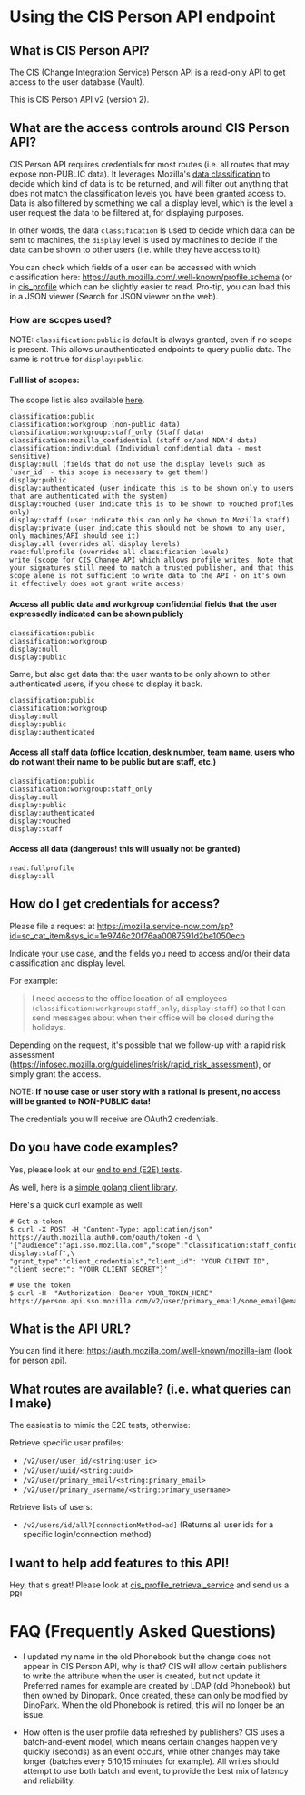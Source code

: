 # Using the CIS Person API endpoint

## What is CIS Person API?

The CIS (Change Integration Service) Person API is a read-only API to get access to the user database (Vault).

This is CIS Person API v2 (version 2).

## What are the access controls around CIS Person API?

CIS Person API requires credentials for most routes (i.e. all routes that may expose non-PUBLIC data).
It leverages Mozilla's [data classification](https://wiki.mozilla.org/Security/Data_Classification) to decide which kind of data is to be returned, and will filter out anything
that does not match the classification levels you have been granted access to.
Data is also filtered by something we call a display level, which is the level a user request the data to be filtered at, for displaying purposes.

In other words, the data `classification` is used to decide which data can be sent to machines, the `display` level is used by machines to decide if the data can be shown to other users (i.e. while they have access to it).

You can check which fields of a user can be accessed with which classification here:
https://auth.mozilla.com/.well-known/profile.schema (or in
[cis_profile](../python-modules/cis_profile/cis_profile/data/user_profile_null.json) which can be slightly easier to
read. Pro-tip, you can load this in a JSON viewer (Search for JSON viewer on the web).


### How are scopes used?
NOTE: `classification:public` is default is always granted, even if no scope is present. This allows unauthenticated endpoints to query public data. The same is not true for `display:public`.

#### Full list of scopes:
The scope list is also available [here](../well-known-endpoint/auth0-helper/scopes.json).

```
classification:public
classification:workgroup (non-public data)
classification:workgroup:staff_only (Staff data)
classification:mozilla_confidential (staff or/and NDA'd data)
classification:individual (Individual confidential data - most sensitive)
display:null (fields that do not use the display levels such as `user_id` - this scope is necessary to get them!)
display:public
display:authenticated (user indicate this is to be shown only to users that are authenticated with the system)
display:vouched (user indicate this is to be shown to vouched profiles only)
display:staff (user indicate this can only be shown to Mozilla staff)
display:private (user indicate this should not be shown to any user, only machines/API should see it)
display:all (overrides all display levels)
read:fullprofile (overrides all classification levels)
write (scope for CIS Change API which allows profile writes. Note that your signatures still need to match a trusted publisher, and that this scope alone is not sufficient to write data to the API - on it's own it effectively does not grant write access)
```

#### Access all public data and workgroup confidential fields that the user expressedly indicated can be shown publicly
```
classification:public
classification:workgroup
display:null
display:public
```
Same, but also get data that the user wants to be only shown to other authenticated users, if you chose to display it back.
```
classification:public
classification:workgroup
display:null
display:public
display:authenticated
```

#### Access all staff data (office location, desk number, team name, users who do not want their name to be public but are staff, etc.)
```
classification:public
classification:workgroup:staff_only
display:null
display:public
display:authenticated
display:vouched
display:staff
```

#### Access all data (dangerous! this will usually not be granted)
```
read:fullprofile
display:all
```

## How do I get credentials for access?

Please file a request at https://mozilla.service-now.com/sp?id=sc_cat_item&sys_id=1e9746c20f76aa0087591d2be1050ecb

Indicate your use case, and the fields you need to access and/or their data classification and display level.

For example:

> I need access to the office location of all employees (`classification:workgroup:staff_only`, `display:staff`) so that I can send messages about when
> their office will be closed during the holidays.


Depending on the request, it's possible that we follow-up with a rapid risk assessment
(https://infosec.mozilla.org/guidelines/risk/rapid_risk_assessment), or simply grant the access.


NOTE: **If no use case or user story with a rational is present, no access will be granted to NON-PUBLIC data!**


The credentials you will receive are OAuth2 credentials.

## Do you have code examples?

Yes, please look at our [end to end (E2E) tests](../e2e).

As well, here is a [simple golang client library](https://github.com/mozilla-services/foxsec-pipeline-contrib/tree/master/common/persons_api).

Here's a quick curl example as well:
```
# Get a token
$ curl -X POST -H "Content-Type: application/json" https://auth.mozilla.auth0.com/oauth/token -d \
'{"audience":"api.sso.mozilla.com","scope":"classification:staff_confidential display:staff",\
"grant_type":"client_credentials","client_id": "YOUR CLIENT ID", "client_secret": "YOUR CLIENT SECRET"}'

# Use the token
$ curl -H  "Authorization: Bearer YOUR_TOKEN_HERE" https://person.api.sso.mozilla.com/v2/user/primary_email/some_email@email.com
```

## What is the API URL?

You can find it here: https://auth.mozilla.com/.well-known/mozilla-iam (look for person api).

## What routes are available? (i.e. what queries can I make)

The easiest is to mimic the E2E tests, otherwise:

Retrieve specific user profiles:
- `/v2/user/user_id/<string:user_id>`
- `/v2/user/uuid/<string:uuid>`
- `/v2/user/primary_email/<string:primary_email>`
- `/v2/user/primary_username/<string:primary_username>`

Retrieve lists of users:
- `/v2/users/id/all?[connectionMethod=ad]` (Returns all user ids for a specific login/connection method)

## I want to help add features to this API!

Hey, that's great! Please look at [cis_profile_retrieval_service](../python-modules/cis_profile_retrieval_service) and send
us a PR!


# FAQ (Frequently Asked Questions)

- I updated my name in the old Phonebook but the change does not appear in CIS Person API, why is that?
CIS will allow certain publishers to write the attribute when the user is created, but not update it. Preferred names for example are created by LDAP (old Phonebook) but then owned by Dinopark. Once created, these can only be modified by DinoPark.
When the old Phonebook is retired, this will no longer be an issue.

- How often is the user profile data refreshed by publishers?
CIS uses a batch-and-event model, which means certain changes happen very quickly (seconds) as an event occurs, while other changes may take longer (batches every 5,10,15 minutes for example).
All writes should attempt to use both batch and event, to provide the best mix of latency and reliability.
